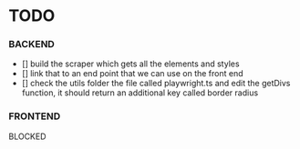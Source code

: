 # TODO

### BACKEND

- [] build the scraper which gets all the elements and styles
- [] link that to an end point that we can use on the front end
- [] check the utils folder the file called playwright.ts and edit the getDivs function, it should return an additional key called border radius

### FRONTEND

BLOCKED
